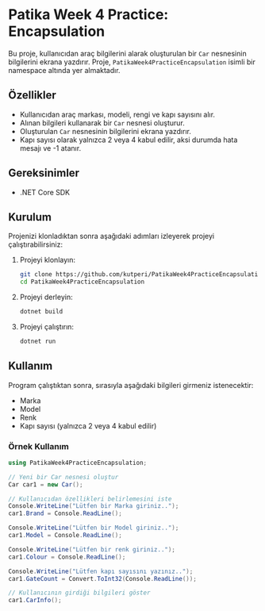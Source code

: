 # Patika Week 4 Practice: Encapsulation

Bu proje, kullanıcıdan araç bilgilerini alarak oluşturulan bir `Car` nesnesinin bilgilerini ekrana yazdırır. Proje, `PatikaWeek4PracticeEncapsulation` isimli bir namespace altında yer almaktadır.

## Özellikler

- Kullanıcıdan araç markası, modeli, rengi ve kapı sayısını alır.
- Alınan bilgileri kullanarak bir `Car` nesnesi oluşturur.
- Oluşturulan `Car` nesnesinin bilgilerini ekrana yazdırır.
- Kapı sayısı olarak yalnızca 2 veya 4 kabul edilir, aksi durumda hata mesajı ve -1 atanır.

## Gereksinimler

- .NET Core SDK

## Kurulum

Projenizi klonladıktan sonra aşağıdaki adımları izleyerek projeyi çalıştırabilirsiniz:

1. Projeyi klonlayın:
    ```sh
    git clone https://github.com/kutperi/PatikaWeek4PracticeEncapsulation.git
    cd PatikaWeek4PracticeEncapsulation
    ```

2. Projeyi derleyin:
    ```sh
    dotnet build
    ```

3. Projeyi çalıştırın:
    ```sh
    dotnet run
    ```

## Kullanım

Program çalıştıktan sonra, sırasıyla aşağıdaki bilgileri girmeniz istenecektir:
- Marka
- Model
- Renk
- Kapı sayısı (yalnızca 2 veya 4 kabul edilir)

### Örnek Kullanım

```csharp
using PatikaWeek4PracticeEncapsulation;

// Yeni bir Car nesnesi oluştur
Car car1 = new Car();

// Kullanıcıdan özellikleri belirlemesini iste
Console.WriteLine("Lütfen bir Marka giriniz..");
car1.Brand = Console.ReadLine();

Console.WriteLine("Lütfen bir Model giriniz..");
car1.Model = Console.ReadLine();

Console.WriteLine("Lütfen bir renk giriniz..");
car1.Colour = Console.ReadLine();

Console.WriteLine("Lütfen kapı sayısını yazınız..");
car1.GateCount = Convert.ToInt32(Console.ReadLine());

// Kullanıcının girdiği bilgileri göster
car1.CarInfo();
